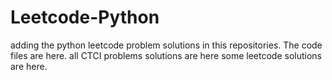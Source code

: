 # Leetcode-Python
adding the python leetcode problem solutions in this repositories. 
The code files are here.
all CTCI problems solutions are here
some leetcode solutions are here.
























































































































































































































































































































































































































































































































































































































































































































































































































































































































































































































































































































































































































